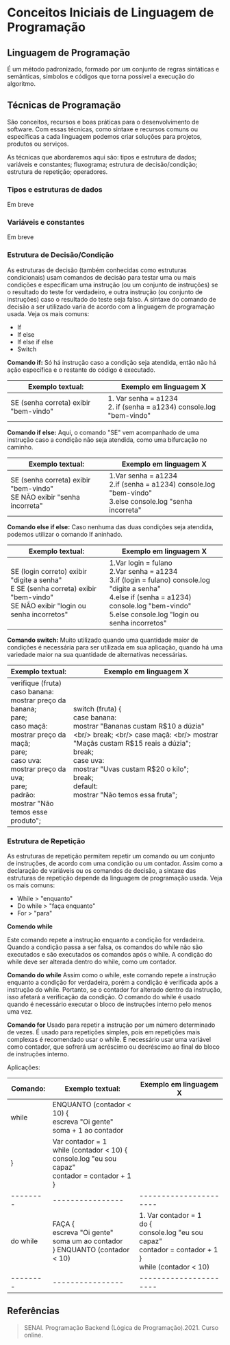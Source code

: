 # Conceitos Iniciais de Linguagem de Programação


## Linguagem de Programação
É um método padronizado, formado por um conjunto de regras sintáticas e semânticas, símbolos e códigos que torna possível a execução do algoritmo.

## Técnicas de Programação
São conceitos, recursos e boas práticas para o desenvolvimento de software. Com essas técnicas, como sintaxe e recursos comuns ou específicas a cada linguagem podemos criar soluções para projetos, produtos ou serviços.

As técnicas que abordaremos aqui são: tipos e estrutura de dados; variáveis e constantes; fluxograma;
estrutura de decisão/condição; estrutura de repetição; operadores.

### Tipos e estruturas de dados

Em breve

### Variáveis e constantes

Em breve

### Estrutura de Decisão/Condição

As estruturas de decisão (também conhecidas como estruturas condicionais) usam comandos de decisão para testar uma ou mais condições e especificam uma instrução (ou um conjunto de instruções) se o resultado do teste for verdadeiro, e outra instrução (ou conjunto de instruções) caso o resultado do teste seja falso. A sintaxe do comando de decisão a ser utilizado varia de acordo com a linguagem de programação usada. Veja os mais comuns:

* If
* If else
* If else if else
* Switch

**Comando if:** 
Só há instrução caso a condição seja atendida, então não há ação específica e o restante do código é executado.

Exemplo textual: |Exemplo em linguagem X
---------------- | ----------------------
SE (senha correta) exibir "bem-vindo" | 1. Var senha = a1234 <br/> 2. if (senha = a1234) console.log "bem-vindo"

**Comando if else:** 
Aqui, o comando "SE" vem acompanhado de uma instrução caso a condição não seja atendida, como uma bifurcação no caminho.

Exemplo textual: |Exemplo em linguagem X
---------------- | ----------------------
SE (senha correta) exibir "bem-vindo" <br/> SE NÃO exibir "senha incorreta" |  1.Var senha = a1234 <br/> 2.if (senha = a1234) console.log "bem-vindo" <br/> 3.else console.log "senha incorreta"

**Comando else if else:** 
Caso nenhuma das duas condições seja atendida, podemos utilizar o comando If aninhado.

Exemplo textual: |Exemplo em linguagem X
---------------- | ----------------------
SE (login correto) exibir "digite a senha"<br/> E SE (senha correta) exibir "bem-vindo" <br/> SE NÃO exibir "login ou senha incorretos" | 1.Var login = fulano <br/> 2.Var senha = a1234 <br/> 3.if (login = fulano) console.log "digite a senha" <br/> 4.else if (senha = a1234) console.log "bem-vindo" <br/> 5.else console.log "login ou senha incorretos"

**Comando switch:** 
Muito utilizado quando uma quantidade maior de condições é necessária para ser utilizada em sua aplicação, quando há uma variedade maior na sua quantidade de alternativas necessárias.

Exemplo textual: |Exemplo em linguagem X
---------------- | ----------------------
verifique (fruta) <br/>caso banana: <br/> mostrar preço da banana; <br/> pare; <br/>caso maçã: <br> mostrar preço da maçã; <br/> pare; <br/>caso uva: <br/> mostrar preço da uva;<br/> pare; <br/> padrão: <br/> mostrar "Não temos esse produto"; | switch (fruta) { <br/> case banana: <br/>	mostrar "Bananas custam R$10 a dúzia" <br/> break; <br/> case maçã: <br/> mostrar "Maçãs custam R$15 reais a dúzia"; <br/> break; <br/> case uva: <br/> mostrar "Uvas custam R$20 o kilo"; <br/> break; <br/> default: <br/>	mostrar "Não temos essa fruta";

### Estrutura de Repetição
As estruturas de repetição permitem repetir um comando ou um conjunto de instruções, de acordo com uma condição ou um contador. Assim como a declaração de variáveis ou os comandos de decisão, a sintaxe das estruturas de repetição depende da linguagem de programação usada. Veja os mais comuns:

* While > "enquanto"
* Do while > "faça enquanto"
* For > "para"

**Comendo while**

Este comando repete a instrução enquanto a condição for verdadeira. Quando a condição passa a ser falsa, os comandos do while não são executados e são executados os comandos após o while. A condição do while deve ser alterada dentro do while, como um contador.

**Comando do while**
Assim como o while, este comando repete a instrução enquanto a condição for verdadeira, porém a condição é verificada após a instrução do while. Portanto, se o contador for alterado dentro da instrução, isso afetará a verificação da condição. O comando do while é usado quando é necessário executar o bloco de instruções interno pelo menos uma vez.

**Comando for**
Usado para repetir a instrução por um número determinado de vezes. É usado para repetições simples, pois em repetições mais complexas é recomendado usar o while. É necessário usar uma variável como contador, que sofrerá um acréscimo ou decréscimo ao final do bloco de instruções interno.

Aplicações:

Comando: | Exemplo textual: |Exemplo em linguagem X
-------- | ---------------- | ----------------------
while | ENQUANTO (contador < 10) { <br> escreva "Oi gente" <br> soma + 1 ao contador
} | Var contador = 1 <br> while (contador < 10) { <br> console.log "eu sou capaz" <br> contador = contador + 1 <br>  }
-------- | ---------------- | ----------------------
do while | FAÇA { <br> escreva "Oi gente" <br> soma um ao contador <br>} ENQUANTO (contador < 10) | 1.	Var contador = 1 <br> do { <br> console.log "eu sou capaz" <br> contador = contador + 1 <br> } <br> while (contador < 10) 
 -------- | ---------------- | ----------------------







##  Referências
> SENAI. Programação Backend (Lógica de Programação).2021. Curso online.